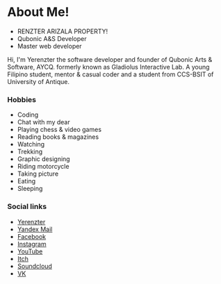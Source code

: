 # About Me!

- RENZTER ARIZALA PROPERTY!
- Qubonic A&S Developer
- Master web developer

Hi, I'm Yerenzter the software developer and founder of Qubonic Arts & Software, AYCQ. formerly known as Gladiolus Interactive Lab. A young Filipino student, mentor & casual coder and a student from CCS-BSIT of University of Antique.

### Hobbies
- Coding
- Chat with my dear
- Playing chess & video games
- Reading books & magazines
- Watching
- Trekking
- Graphic designing
- Riding motorcycle
- Taking picture
- Eating
- Sleeping

### Social links

- [Yerenzter](https://yerenzter.github.io)
- [Yandex Mail](mailto:yerenzter@yandex.com)
- [Facebook](https://facebook.com/yerenzter)
- [Instagram](https://instagram.com/yer2003.umi10)
- [YouTube](https://youtube.com/channel/UCZPtBbdCU-mha5BMWZrdK9A)
- [Itch](https://yer2003.itch.io)
- [Soundcloud](https://soundcloud.com/yer2003)
- [VK](https://vk.com/yerenzter)
